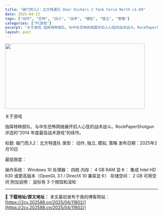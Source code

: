 ```yaml
---
title: "破门而入2：北方特遣队 Door Kickers 2 Task Force North v1.09"
date: 2025-04-23
tags: ["动作", "恐怖", "战斗", "战术", "模拟", "独立", "策略"]
categories: ["PC游戏"]
excerpt: "关于游戏 指挥特种部队，与中东恐怖网络展开扣人心弦的战术战斗。RockPaperShotgun 评选的“2014 年度最佳战术游戏”的续作。 标题: 破门而入2：北方特遣队 类型： 动作, 独立, 模拟, 策略 发布日期：2025年2月10日 最低限度： 操作系统： Windows 10 处理器： &hellip;"
layout: post
---
```


<img class="aligncenter size-full wp-image-11787" src="https://2cy.202588.cn/wp-content/uploads/2025/04/2025042308111344.webp" alt="" width="460" height="215" />

关于游戏

指挥特种部队，与中东恐怖网络展开扣人心弦的战术战斗。RockPaperShotgun 评选的“2014 年度最佳战术游戏”的续作。

标题: 破门而入2：北方特遣队
类型： 动作, 独立, 模拟, 策略
发布日期：2025年2月10日

最低限度：

操作系统： Windows 10
处理器： 四核
内存： 4 GB RAM
显卡： 集成 Intel HD 630 或更高版本（OpenGL 3.1 / DirectX 10 兼容显卡）
存储空间： 2 GB 可用空间
附加说明： 鼠标有 3 个按钮和滚轮

---
📖 **下载地址/原文地址：** 本文最初发布于我的博客网站：[https://2cy.202588.cn/2025/04/11802/](https://2cy.202588.cn/2025/04/11802/)
